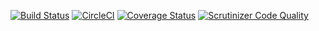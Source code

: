 [![Build Status](https://scrutinizer-ci.com/g/faparicior/ddd-symfony4-boilerplate/badges/build.png?b=master)](https://scrutinizer-ci.com/g/faparicior/ddd-symfony4-boilerplate/build-status/master)
[![CircleCI](https://circleci.com/gh/faparicior/ddd-symfony4-boilerplate/tree/master.svg?style=svg)](https://circleci.com/gh/faparicior/ddd-symfony4-boilerplate/tree/master)
[![Coverage Status](https://coveralls.io/repos/github/faparicior/ddd-symfony4-boilerplate/badge.svg)](https://coveralls.io/github/faparicior/ddd-symfony4-boilerplate)
[![Scrutinizer Code Quality](https://scrutinizer-ci.com/g/faparicior/ddd-symfony4-boilerplate/badges/quality-score.png?b=master)](https://scrutinizer-ci.com/g/faparicior/ddd-symfony4-boilerplate/?branch=master)
